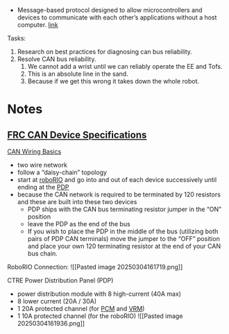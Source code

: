 - Message-based protocol designed to allow microcontrollers and devices to communicate with each other’s applications without a host computer. [link](https://docs.wpilib.org/en/stable/docs/software/frc-glossary.html#term-CAN)

Tasks:

1. Research on best practices for diagnosing can bus reliability.
2. Resolve CAN bus reliability. 
	1. We cannot add a wrist until we can reliably operate the EE and Tofs. 
	2. This is an absolute line in the sand. 
	3. Because if we get this wrong it takes down the whole robot.


# Notes



[FRC CAN Device Specifications](https://docs.wpilib.org/en/stable/docs/software/can-devices/can-addressing.html#frc-can-device-specifications "Link to this heading")
- 

[CAN Wiring Basics](https://docs.wpilib.org/en/stable/docs/hardware/hardware-basics/can-wiring-basics.html)
- two wire network
- follow a “daisy-chain” topology
- start at [roboRIO](https://www.ni.com/en-us/shop/model/roborio.html) and go into and out of each device successively until ending at the [PDP](https://docs.wpilib.org/en/stable/docs/software/frc-glossary.html#term-PDP)
- because the CAN network is required to be terminated by 120 resistors and these are built into these two devices
	- PDP ships with the CAN bus terminating resistor jumper in the “ON” position
	- leave the PDP as the end of the bus
	- If you wish to place the PDP in the middle of the bus (utilizing both pairs of PDP CAN terminals) move the jumper to the “OFF” position and place your own 120 terminating resistor at the end of your CAN bus chain.

RoboRIO Connection:
![[Pasted image 20250304161719.png]]

CTRE Power Distribution Panel (PDP)
- power distribution module with 8 high-current (40A max)
- 8 lower current (20A / 30A)
- 1 20A protected channel (for [PCM](https://docs.wpilib.org/en/stable/docs/software/frc-glossary.html#term-PCM) and [VRM](https://docs.wpilib.org/en/stable/docs/software/frc-glossary.html#term-VRM))
- 1 10A protected channel (for the roboRIO)
![[Pasted image 20250304161936.png]]

